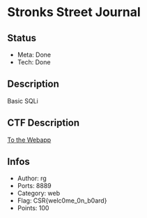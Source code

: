 Stronks Street Journal
=========

## Status
* Meta: Done
* Tech: Done

## Description
Basic SQLi

## CTF Description
[To the Webapp](URL)

## Infos

* Author: rg
* Ports: 8889
* Category: web
* Flag: CSR{welc0me_0n_b0ard}
* Points: 100
